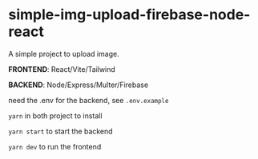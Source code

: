 # simple-img-upload-firebase-node-react

A simple project to upload image. 


**FRONTEND**: React/Vite/Tailwind

**BACKEND**: Node/Express/Multer/Firebase

need the .env for the backend, see `.env.example`

`yarn` in both project to install

`yarn start` to start the backend

`yarn dev` to run the frontend

